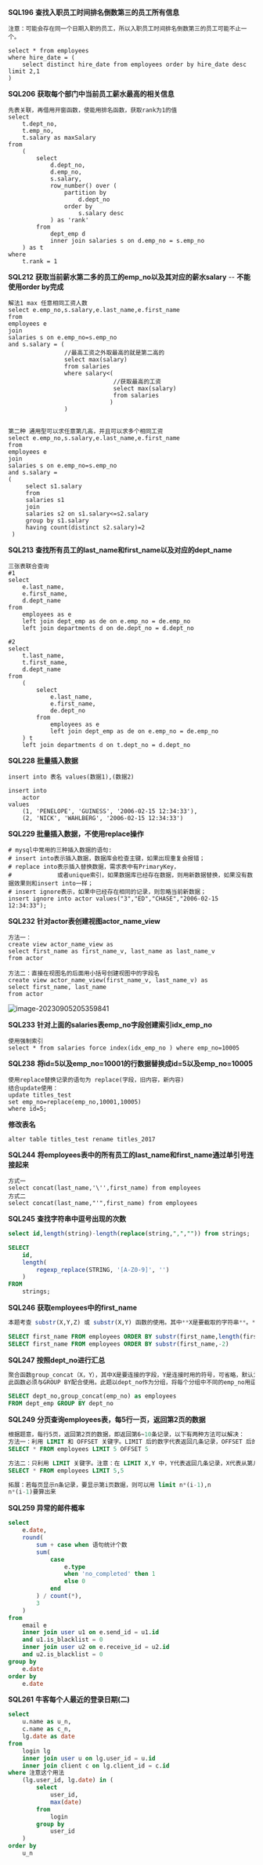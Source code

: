 **SQL196** **查找入职员工时间排名倒数第三的员工所有信息**

```
注意：可能会存在同一个日期入职的员工，所以入职员工时间排名倒数第三的员工可能不止一个。

select * from employees 
where hire_date = (
    select distinct hire_date from employees order by hire_date desc limit 2,1
)
```

**SQL206** **获取每个部门中当前员工薪水最高的相关信息**

```
先表关联，再借用开窗函数，使能用排名函数，获取rank为1的值
select
    t.dept_no,
    t.emp_no,
    t.salary as maxSalary
from
    (
        select
            d.dept_no,
            d.emp_no,
            s.salary,
            row_number() over (
                partition by
                    d.dept_no
                order by
                    s.salary desc
            ) as 'rank'
        from
            dept_emp d
            inner join salaries s on d.emp_no = s.emp_no
    ) as t
where
    t.rank = 1
```

**SQL212** **获取当前薪水第二多的员工的emp_no以及其对应的薪水salary**  -- **不能使用order by完成**

```
解法1 max 任意相同工资人数
select e.emp_no,s.salary,e.last_name,e.first_name
from
employees e
join 
salaries s on e.emp_no=s.emp_no 
and s.salary = (
			    //最高工资之外取最高的就是第二高的
				select max(salary)
                from salaries
                where salary<(
                			  //获取最高的工资	
                			  select max(salary) 
                              from salaries 
                             )
                )


第二种 通用型可以求任意第几高，并且可以求多个相同工资
select e.emp_no,s.salary,e.last_name,e.first_name
from
employees e
join 
salaries s on e.emp_no=s.emp_no 
and s.salary = 
(
     select s1.salary
     from 
     salaries s1
     join
     salaries s2 on s1.salary<=s2.salary 
     group by s1.salary
     having count(distinct s2.salary)=2
 )

```

**SQL213** **查找所有员工的last_name和first_name以及对应的dept_name**

```
三张表联合查询
#1
select
    e.last_name,
    e.first_name,
    d.dept_name
from
    employees as e
    left join dept_emp as de on e.emp_no = de.emp_no
    left join departments d on de.dept_no = d.dept_no
    
#2
select
    t.last_name,
    t.first_name,
    d.dept_name
from
    (
        select
            e.last_name,
            e.first_name,
            de.dept_no
        from
            employees as e
            left join dept_emp as de on e.emp_no = de.emp_no
    ) t
    left join departments d on t.dept_no = d.dept_no
```

**SQL228** **批量插入数据**

```
insert into 表名 values(数据1),(数据2)

insert into
    actor
values
    (1, 'PENELOPE', 'GUINESS', '2006-02-15 12:34:33'),
    (2, 'NICK', 'WAHLBERG', '2006-02-15 12:34:33')
```

**SQL229 批量插入数据，不使用replace操作**

```
# mysql中常用的三种插入数据的语句: 
# insert into表示插入数据，数据库会检查主键，如果出现重复会报错； 
# replace into表示插入替换数据，需求表中有PrimaryKey，
#             或者unique索引，如果数据库已经存在数据，则用新数据替换，如果没有数据效果则和insert into一样； 
# insert ignore表示，如果中已经存在相同的记录，则忽略当前新数据；
insert ignore into actor values("3","ED","CHASE","2006-02-15 12:34:33");
```

**SQL232** **针对actor表创建视图actor_name_view**

```
方法一：
create view actor_name_view as
select first_name as first_name_v, last_name as last_name_v
from actor

方法二：直接在视图名的后面用小括号创建视图中的字段名
create view actor_name_view(first_name_v, last_name_v) as
select first_name, last_name
from actor
```

![image-20230905205359841](C:\Users\Jinpeng\AppData\Roaming\Typora\typora-user-images\image-20230905205359841.png)

**SQL233** **针对上面的salaries表emp_no字段创建索引idx_emp_no**

```
使用强制索引
select * from salaries force index(idx_emp_no ) where emp_no=10005
```

**SQL238** **将id=5以及emp_no=10001的行数据替换成id=5以及emp_no=10005**

```
使用replace替换记录的语句为 replace(字段，旧内容，新内容)
结合update使用：
update titles_test
set emp_no=replace(emp_no,10001,10005)
where id=5;
```

**修改表名**

```
alter table titles_test rename titles_2017
```

**SQL244** **将employees表中的所有员工的last_name和first_name通过单引号连接起来**

```
方式一
select concat(last_name,'\'',first_name) from employees
方式二
select concat(last_name,"'",first_name) from employees
```

**SQL245** **查找字符串中逗号出现的次数**

```sql
select id,length(string)-length(replace(string,",","")) from strings;

SELECT
    id,
    length(
        regexp_replace(STRING, '[A-Z0-9]', '')
    )
FROM
    strings;
```

**SQL246** **获取employees中的first_name**

```sql
本题考查 substr(X,Y,Z) 或 substr(X,Y) 函数的使用。其中**X是要截取的字符串**。**Y是字符串的起始位置**（注意第一个字符的位置为1，而不为0），取值范围是±(1~length(X))，当Y等于length(X)时，则截取最后一个字符；当Y等于负整数-n时，则从倒数第n个字符处截取。**Z是要截取字符串的长度**，取值范围是正整数，若Z省略，则从Y处一直截取到字符串末尾；若Z大于剩下的字符串长度，也是截取到字符串末尾为止。

SELECT first_name FROM employees ORDER BY substr(first_name,length(first_name)-1) 
SELECT first_name FROM employees ORDER BY substr(first_name,-2) 
```

**SQL247** **按照dept_no进行汇总**

```sql
聚合函数group_concat（X，Y），其中X是要连接的字段，Y是连接时用的符号，可省略，默认为逗号。
此函数必须与GROUP BY配合使用。此题以dept_no作为分组，将每个分组中不同的emp_no用逗号连接起来（即可省略Y）。

SELECT dept_no,group_concat(emp_no) as employees
FROM dept_emp GROUP BY dept_no
```

**SQL249** **分页查询employees表，每5行一页，返回第2页的数据**

```sql
根据题意，每行5页，返回第2页的数据，即返回第6~10条记录，以下有两种方法可以解决：
方法一：利用 LIMIT 和 OFFSET 关键字。LIMIT 后的数字代表返回几条记录，OFFSET 后的数字代表从第几条记录开始
SELECT * FROM employees LIMIT 5 OFFSET 5

方法二：只利用 LIMIT 关键字。注意：在 LIMIT X,Y 中，Y代表返回几条记录，X代表从第几条记录开始返回（第一条记录序号为0），切勿记反。
SELECT * FROM employees LIMIT 5,5

拓展：若每页显示n条记录，要显示第i页数据，则可以用 limit n*(i-1),n 
n*(i-1)要算出来
```

**SQL259 异常的邮件概率**

```sql
select
    e.date,
    round(
        sum + case when 语句统计个数
        sum(
            case
                e.type
                when 'no_completed' then 1
                else 0
            end
        ) / count(*),
        3
    )
from
    email e
    inner join user u1 on e.send_id = u1.id
    and u1.is_blacklist = 0
    inner join user u2 on e.receive_id = u2.id
    and u2.is_blacklist = 0
group by
    e.date
order by
    e.date
```

**SQL261** **牛客每个人最近的登录日期(二)**

```sql
select
    u.name as u_n,
    c.name as c_n,
    lg.date as date
from
    login lg
    inner join user u on lg.user_id = u.id
    inner join client c on lg.client_id = c.id
where 注意这个用法
    (lg.user_id, lg.date) in (
        select
            user_id,
            max(date)
        from
            login
        group by
            user_id
    )
order by
    u_n
```

